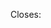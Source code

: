 <!--
    Thank you for contributing to GitHub MCP!
    Please reference an existing issue: `Closes #NUMBER`

    Screenshots or videos of changed behavior is incredibly helpful and always appreciated.
    Consider addressing the following:
    - Tradeoffs: List tradeoffs you made to take on or pay down tech debt.
    - Alternatives: Describe alternative approaches you considered and why you discarded them.
-->

Closes: